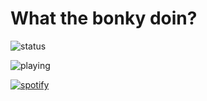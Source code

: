 # What the bonky doin?
![status](https://api.statusbadges.me/badge/status/664103194162495488?simple=true)

![playing](https://api.statusbadges.me/badge/playing/664103194162495488)

[![spotify](https://api.statusbadges.me/badge/spotify/664103194162495488)](https://api.statusbadges.me/openspotify/664103194162495488)

